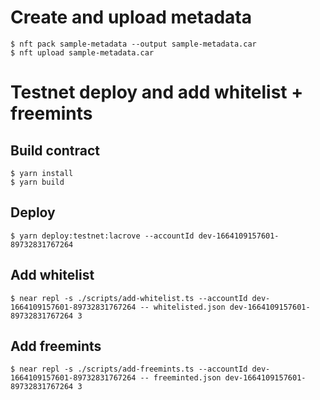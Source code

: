 # Create and upload metadata

```
$ nft pack sample-metadata --output sample-metadata.car
$ nft upload sample-metadata.car
```

# Testnet deploy and add whitelist + freemints

## Build contract

```
$ yarn install
$ yarn build
```

## Deploy

```
$ yarn deploy:testnet:lacrove --accountId dev-1664109157601-89732831767264
```

## Add whitelist

```
$ near repl -s ./scripts/add-whitelist.ts --accountId dev-1664109157601-89732831767264 -- whitelisted.json dev-1664109157601-89732831767264 3
```

## Add freemints

```
$ near repl -s ./scripts/add-freemints.ts --accountId dev-1664109157601-89732831767264 -- freeminted.json dev-1664109157601-89732831767264 3
```
